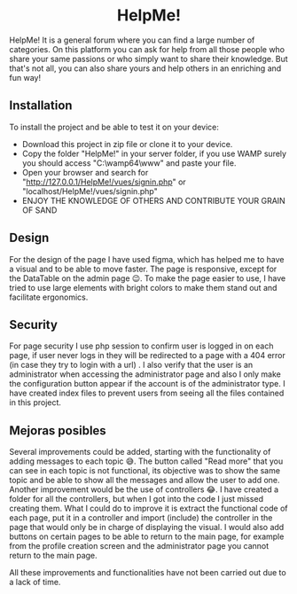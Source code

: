 <h1 align="center"> HelpMe! </h1>
HelpMe! It is a general forum where you can find a large number of categories.
On this platform you can ask for help from all those people who share your same passions or who simply want to share their knowledge. But that's not all, you can also share yours and help others in an enriching and fun way!

## Installation
To install the project and be able to test it on your device:
 - Download this project in zip file or clone it to your device.
 - Copy the folder "HelpMe!" in your server folder, if you use WAMP surely you should access "C:\wamp64\www" and paste your file.
 - Open your browser and search for "http://127.0.0.1/HelpMe!/vues/signin.php" or "localhost/HelpMe!/vues/signin.php"
 - ENJOY THE KNOWLEDGE OF OTHERS AND CONTRIBUTE YOUR GRAIN OF SAND

## Design
For the design of the page I have used figma, which has helped me to have a visual and to be able to move faster.
The page is responsive, except for the DataTable on the admin page 😉.
To make the page easier to use, I have tried to use large elements with bright colors to make them stand out and facilitate ergonomics.

## Security
For page security I use php session to confirm user is logged in on each page, if user never logs in they will be redirected to a page with a 404 error (in case they try to login with a url) .
I also verify that the user is an administrator when accessing the administrator page and also I only make the configuration button appear if the account is of the administrator type.
I have created index files to prevent users from seeing all the files contained in this project.

## Mejoras posibles
Several improvements could be added, starting with the functionality of adding messages to each topic 😅. The button called "Read more" that you can see in each topic is not functional, its objective was to show the same topic and be able to show all the messages and allow the user to add one.
Another improvement would be the use of controllers 😂. I have created a folder for all the controllers, but when I got into the code I just missed creating them. What I could do to improve it is extract the functional code of each page, put it in a controller and import (include) the controller in the page that would only be in charge of displaying the visual.
I would also add buttons on certain pages to be able to return to the main page, for example from the profile creation screen and the administrator page you cannot return to the main page.

All these improvements and functionalities have not been carried out due to a lack of time.
